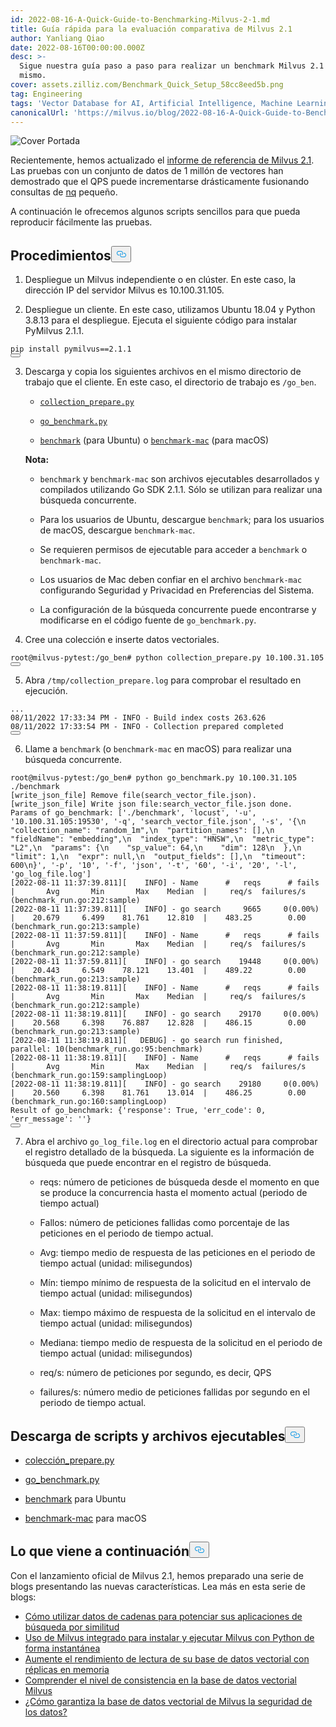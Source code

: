 ```yaml
---
id: 2022-08-16-A-Quick-Guide-to-Benchmarking-Milvus-2-1.md
title: Guía rápida para la evaluación comparativa de Milvus 2.1
author: Yanliang Qiao
date: 2022-08-16T00:00:00.000Z
desc: >-
  Sigue nuestra guía paso a paso para realizar un benchmark Milvus 2.1 por ti
  mismo.
cover: assets.zilliz.com/Benchmark_Quick_Setup_58cc8eed5b.png
tag: Engineering
tags: 'Vector Database for AI, Artificial Intelligence, Machine Learning'
canonicalUrl: 'https://milvus.io/blog/2022-08-16-A-Quick-Guide-to-Benchmarking-Milvus-2-1.md'
---
```

<p>
  
   <span class="img-wrapper"> <img translate="no" src="https://assets.zilliz.com/Benchmark_Quick_Setup_58cc8eed5b.png" alt="Cover" class="doc-image" id="cover" />
   </span> <span class="img-wrapper"> <span>Portada</span> </span></p>
<p>Recientemente, hemos actualizado el <a href="https://milvus.io/docs/v2.1.x/benchmark.md">informe de referencia de Milvus 2.1</a>. Las pruebas con un conjunto de datos de 1 millón de vectores han demostrado que el QPS puede incrementarse drásticamente fusionando consultas de <a href="https://milvus.io/docs/v2.1.x/benchmark.md#Terminology">nq</a> pequeño.</p>
<p>A continuación le ofrecemos algunos scripts sencillos para que pueda reproducir fácilmente las pruebas.</p>
<h2 id="Procedures" class="common-anchor-header">Procedimientos<button data-href="#Procedures" class="anchor-icon" translate="no">
      <svg translate="no"
        aria-hidden="true"
        focusable="false"
        height="20"
        version="1.1"
        viewBox="0 0 16 16"
        width="16"
      >
        <path
          fill="#0092E4"
          fill-rule="evenodd"
          d="M4 9h1v1H4c-1.5 0-3-1.69-3-3.5S2.55 3 4 3h4c1.45 0 3 1.69 3 3.5 0 1.41-.91 2.72-2 3.25V8.59c.58-.45 1-1.27 1-2.09C10 5.22 8.98 4 8 4H4c-.98 0-2 1.22-2 2.5S3 9 4 9zm9-3h-1v1h1c1 0 2 1.22 2 2.5S13.98 12 13 12H9c-.98 0-2-1.22-2-2.5 0-.83.42-1.64 1-2.09V6.25c-1.09.53-2 1.84-2 3.25C6 11.31 7.55 13 9 13h4c1.45 0 3-1.69 3-3.5S14.5 6 13 6z"
        ></path>
      </svg>
    </button></h2><ol>
<li><p>Despliegue un Milvus independiente o en clúster. En este caso, la dirección IP del servidor Milvus es 10.100.31.105.</p></li>
<li><p>Despliegue un cliente. En este caso, utilizamos Ubuntu 18.04 y Python 3.8.13 para el despliegue. Ejecuta el siguiente código para instalar PyMilvus 2.1.1.</p></li>
</ol>
<pre><code translate="no">pip install pymilvus==2.1.1
<button class="copy-code-btn"></button></code></pre>
<ol start="3">
<li><p>Descarga y copia los siguientes archivos en el mismo directorio de trabajo que el cliente. En este caso, el directorio de trabajo es <code translate="no">/go_ben</code>.</p>
<ul>
<li><p><a href="https://github.com/milvus-io/milvus-tools/blob/main/benchmark/collection_prepare.py"><code translate="no">collection_prepare.py</code></a></p></li>
<li><p><a href="https://github.com/milvus-io/milvus-tools/blob/main/benchmark/go_benchmark.py"><code translate="no">go_benchmark.py</code></a></p></li>
<li><p><a href="https://github.com/milvus-io/milvus-tools/blob/main/benchmark/benchmark"><code translate="no">benchmark</code></a> (para Ubuntu) o <a href="https://github.com/milvus-io/milvus-tools/blob/main/benchmark/benchmark-mac"><code translate="no">benchmark-mac</code></a> (para macOS)</p></li>
</ul>
<p><strong>Nota:</strong></p>
<ul>
<li><p><code translate="no">benchmark</code> y <code translate="no">benchmark-mac</code> son archivos ejecutables desarrollados y compilados utilizando Go SDK 2.1.1. Sólo se utilizan para realizar una búsqueda concurrente.</p></li>
<li><p>Para los usuarios de Ubuntu, descargue <code translate="no">benchmark</code>; para los usuarios de macOS, descargue <code translate="no">benchmark-mac</code>.</p></li>
<li><p>Se requieren permisos de ejecutable para acceder a <code translate="no">benchmark</code> o <code translate="no">benchmark-mac</code>.</p></li>
<li><p>Los usuarios de Mac deben confiar en el archivo <code translate="no">benchmark-mac</code> configurando Seguridad y Privacidad en Preferencias del Sistema.</p></li>
<li><p>La configuración de la búsqueda concurrente puede encontrarse y modificarse en el código fuente de <code translate="no">go_benchmark.py</code>.</p></li>
</ul></li>
</ol>
<ol start="4">
<li>Cree una colección e inserte datos vectoriales.</li>
</ol>
<pre><code translate="no">root@milvus-pytest:/go_ben<span class="hljs-comment"># python collection_prepare.py 10.100.31.105 </span>
<button class="copy-code-btn"></button></code></pre>
<ol start="5">
<li>Abra <code translate="no">/tmp/collection_prepare.log</code> para comprobar el resultado en ejecución.</li>
</ol>
<pre><code translate="no">...
08/11/2022 17:33:34 PM - INFO - Build index costs 263.626
08/11/2022 17:33:54 PM - INFO - Collection prepared completed
<button class="copy-code-btn"></button></code></pre>
<ol start="6">
<li>Llame a <code translate="no">benchmark</code> (o <code translate="no">benchmark-mac</code> en macOS) para realizar una búsqueda concurrente.</li>
</ol>
<pre><code translate="no">root@milvus-pytest:/go_ben<span class="hljs-meta"># python go_benchmark.py 10.100.31.105 ./benchmark</span>
[<span class="hljs-meta">write_json_file</span>] <span class="hljs-function">Remove <span class="hljs-title">file</span>(<span class="hljs-params">search_vector_file.json</span>).
[write_json_file] Write json <span class="hljs-keyword">file</span>:search_vector_file.json done.
Params of go_benchmark: [&#x27;./benchmark&#x27;, &#x27;locust&#x27;, &#x27;-u&#x27;, &#x27;10.100.31.105:19530&#x27;, &#x27;-q&#x27;, &#x27;search_vector_file.json&#x27;, &#x27;-s&#x27;, &#x27;</span>{\n  <span class="hljs-string">&quot;collection_name&quot;</span>: <span class="hljs-string">&quot;random_1m&quot;</span>,\n  <span class="hljs-string">&quot;partition_names&quot;</span>: [],\n  <span class="hljs-string">&quot;fieldName&quot;</span>: <span class="hljs-string">&quot;embedding&quot;</span>,\n  <span class="hljs-string">&quot;index_type&quot;</span>: <span class="hljs-string">&quot;HNSW&quot;</span>,\n  <span class="hljs-string">&quot;metric_type&quot;</span>: <span class="hljs-string">&quot;L2&quot;</span>,\n  <span class="hljs-string">&quot;params&quot;</span>: {\n    <span class="hljs-string">&quot;sp_value&quot;</span>: <span class="hljs-number">64</span>,\n    <span class="hljs-string">&quot;dim&quot;</span>: <span class="hljs-number">128</span>\n  },\n  <span class="hljs-string">&quot;limit&quot;</span>: <span class="hljs-number">1</span>,\n  <span class="hljs-string">&quot;expr&quot;</span>: <span class="hljs-literal">null</span>,\n  <span class="hljs-string">&quot;output_fields&quot;</span>: [],\n  <span class="hljs-string">&quot;timeout&quot;</span>: <span class="hljs-number">600</span>\n}<span class="hljs-string">&#x27;, &#x27;</span>-p<span class="hljs-string">&#x27;, &#x27;</span><span class="hljs-number">10&#x27;</span>, <span class="hljs-string">&#x27;-f&#x27;</span>, <span class="hljs-string">&#x27;json&#x27;</span>, <span class="hljs-string">&#x27;-t&#x27;</span>, <span class="hljs-string">&#x27;60&#x27;</span>, <span class="hljs-string">&#x27;-i&#x27;</span>, <span class="hljs-string">&#x27;20&#x27;</span>, <span class="hljs-string">&#x27;-l&#x27;</span>, <span class="hljs-string">&#x27;go_log_file.log&#x27;</span>]
[<span class="hljs-meta">2022-08-11 11:37:39.811</span>][    INFO] - Name      <span class="hljs-meta">#   reqs      # fails  |       Avg       Min       Max    Median  |     req/s  failures/s (benchmark_run.go:212:sample)</span>
[<span class="hljs-meta">2022-08-11 11:37:39.811</span>][    INFO] - go search     <span class="hljs-number">9665</span>     <span class="hljs-number">0</span>(<span class="hljs-number">0.00</span>%)  |    <span class="hljs-number">20.679</span>     <span class="hljs-number">6.499</span>    <span class="hljs-number">81.761</span>    <span class="hljs-number">12.810</span>  |    <span class="hljs-number">483.25</span>        <span class="hljs-number">0.00</span> (benchmark_run.go:<span class="hljs-number">213</span>:sample)
[<span class="hljs-meta">2022-08-11 11:37:59.811</span>][    INFO] - Name      <span class="hljs-meta">#   reqs      # fails  |       Avg       Min       Max    Median  |     req/s  failures/s (benchmark_run.go:212:sample)</span>
[<span class="hljs-meta">2022-08-11 11:37:59.811</span>][    INFO] - go search    <span class="hljs-number">19448</span>     <span class="hljs-number">0</span>(<span class="hljs-number">0.00</span>%)  |    <span class="hljs-number">20.443</span>     <span class="hljs-number">6.549</span>    <span class="hljs-number">78.121</span>    <span class="hljs-number">13.401</span>  |    <span class="hljs-number">489.22</span>        <span class="hljs-number">0.00</span> (benchmark_run.go:<span class="hljs-number">213</span>:sample)
[<span class="hljs-meta">2022-08-11 11:38:19.811</span>][    INFO] - Name      <span class="hljs-meta">#   reqs      # fails  |       Avg       Min       Max    Median  |     req/s  failures/s (benchmark_run.go:212:sample)</span>
[<span class="hljs-meta">2022-08-11 11:38:19.811</span>][    INFO] - go search    <span class="hljs-number">29170</span>     <span class="hljs-number">0</span>(<span class="hljs-number">0.00</span>%)  |    <span class="hljs-number">20.568</span>     <span class="hljs-number">6.398</span>    <span class="hljs-number">76.887</span>    <span class="hljs-number">12.828</span>  |    <span class="hljs-number">486.15</span>        <span class="hljs-number">0.00</span> (benchmark_run.go:<span class="hljs-number">213</span>:sample)
[<span class="hljs-meta">2022-08-11 11:38:19.811</span>][   DEBUG] - go search run finished, parallel: <span class="hljs-number">10</span>(benchmark_run.go:<span class="hljs-number">95</span>:benchmark)
[<span class="hljs-meta">2022-08-11 11:38:19.811</span>][    INFO] - Name      <span class="hljs-meta">#   reqs      # fails  |       Avg       Min       Max    Median  |     req/s  failures/s (benchmark_run.go:159:samplingLoop)</span>
[<span class="hljs-meta">2022-08-11 11:38:19.811</span>][    INFO] - go search    <span class="hljs-number">29180</span>     <span class="hljs-number">0</span>(<span class="hljs-number">0.00</span>%)  |    <span class="hljs-number">20.560</span>     <span class="hljs-number">6.398</span>    <span class="hljs-number">81.761</span>    <span class="hljs-number">13.014</span>  |    <span class="hljs-number">486.25</span>        <span class="hljs-number">0.00</span> (benchmark_run.go:<span class="hljs-number">160</span>:samplingLoop)
Result of go_benchmark: {<span class="hljs-string">&#x27;response&#x27;</span>: True, <span class="hljs-string">&#x27;err_code&#x27;</span>: <span class="hljs-number">0</span>, <span class="hljs-string">&#x27;err_message&#x27;</span>: <span class="hljs-string">&#x27;&#x27;</span>} 
<button class="copy-code-btn"></button></code></pre>
<ol start="7">
<li>Abra el archivo <code translate="no">go_log_file.log</code> en el directorio actual para comprobar el registro detallado de la búsqueda. La siguiente es la información de búsqueda que puede encontrar en el registro de búsqueda.<ul>
<li><p>reqs: número de peticiones de búsqueda desde el momento en que se produce la concurrencia hasta el momento actual (periodo de tiempo actual)</p></li>
<li><p>Fallos: número de peticiones fallidas como porcentaje de las peticiones en el periodo de tiempo actual.</p></li>
<li><p>Avg: tiempo medio de respuesta de las peticiones en el periodo de tiempo actual (unidad: milisegundos)</p></li>
<li><p>Mín: tiempo mínimo de respuesta de la solicitud en el intervalo de tiempo actual (unidad: milisegundos)</p></li>
<li><p>Max: tiempo máximo de respuesta de la solicitud en el intervalo de tiempo actual (unidad: milisegundos)</p></li>
<li><p>Mediana: tiempo medio de respuesta de la solicitud en el periodo de tiempo actual (unidad: milisegundos)</p></li>
<li><p>req/s: número de peticiones por segundo, es decir, QPS</p></li>
<li><p>failures/s: número medio de peticiones fallidas por segundo en el periodo de tiempo actual.</p></li>
</ul></li>
</ol>
<h2 id="Downloading-Scripts-and-Executable-Files" class="common-anchor-header">Descarga de scripts y archivos ejecutables<button data-href="#Downloading-Scripts-and-Executable-Files" class="anchor-icon" translate="no">
      <svg translate="no"
        aria-hidden="true"
        focusable="false"
        height="20"
        version="1.1"
        viewBox="0 0 16 16"
        width="16"
      >
        <path
          fill="#0092E4"
          fill-rule="evenodd"
          d="M4 9h1v1H4c-1.5 0-3-1.69-3-3.5S2.55 3 4 3h4c1.45 0 3 1.69 3 3.5 0 1.41-.91 2.72-2 3.25V8.59c.58-.45 1-1.27 1-2.09C10 5.22 8.98 4 8 4H4c-.98 0-2 1.22-2 2.5S3 9 4 9zm9-3h-1v1h1c1 0 2 1.22 2 2.5S13.98 12 13 12H9c-.98 0-2-1.22-2-2.5 0-.83.42-1.64 1-2.09V6.25c-1.09.53-2 1.84-2 3.25C6 11.31 7.55 13 9 13h4c1.45 0 3-1.69 3-3.5S14.5 6 13 6z"
        ></path>
      </svg>
    </button></h2><ul>
<li><p><a href="https://github.com/milvus-io/milvus-tools/blob/main/benchmark/collection_prepare.py">colección_prepare.py</a></p></li>
<li><p><a href="https://github.com/milvus-io/milvus-tools/blob/main/benchmark/go_benchmark.py">go_benchmark.py</a></p></li>
<li><p><a href="https://github.com/milvus-io/milvus-tools/blob/main/benchmark/benchmark">benchmark</a> para Ubuntu</p></li>
<li><p><a href="https://github.com/milvus-io/milvus-tools/blob/main/benchmark/benchmark-mac">benchmark-mac</a> para macOS</p></li>
</ul>
<h2 id="Whats-next" class="common-anchor-header">Lo que viene a continuación<button data-href="#Whats-next" class="anchor-icon" translate="no">
      <svg translate="no"
        aria-hidden="true"
        focusable="false"
        height="20"
        version="1.1"
        viewBox="0 0 16 16"
        width="16"
      >
        <path
          fill="#0092E4"
          fill-rule="evenodd"
          d="M4 9h1v1H4c-1.5 0-3-1.69-3-3.5S2.55 3 4 3h4c1.45 0 3 1.69 3 3.5 0 1.41-.91 2.72-2 3.25V8.59c.58-.45 1-1.27 1-2.09C10 5.22 8.98 4 8 4H4c-.98 0-2 1.22-2 2.5S3 9 4 9zm9-3h-1v1h1c1 0 2 1.22 2 2.5S13.98 12 13 12H9c-.98 0-2-1.22-2-2.5 0-.83.42-1.64 1-2.09V6.25c-1.09.53-2 1.84-2 3.25C6 11.31 7.55 13 9 13h4c1.45 0 3-1.69 3-3.5S14.5 6 13 6z"
        ></path>
      </svg>
    </button></h2><p>Con el lanzamiento oficial de Milvus 2.1, hemos preparado una serie de blogs presentando las nuevas características. Lea más en esta serie de blogs:</p>
<ul>
<li><a href="https://milvus.io/blog/2022-08-08-How-to-use-string-data-to-empower-your-similarity-search-applications.md">Cómo utilizar datos de cadenas para potenciar sus aplicaciones de búsqueda por similitud</a></li>
<li><a href="https://milvus.io/blog/embedded-milvus.md">Uso de Milvus integrado para instalar y ejecutar Milvus con Python de forma instantánea</a></li>
<li><a href="https://milvus.io/blog/in-memory-replicas.md">Aumente el rendimiento de lectura de su base de datos vectorial con réplicas en memoria</a></li>
<li><a href="https://milvus.io/blog/understanding-consistency-levels-in-the-milvus-vector-database.md">Comprender el nivel de consistencia en la base de datos vectorial Milvus</a></li>
<li><a href="https://milvus.io/blog/data-security.md">¿Cómo garantiza la base de datos vectorial de Milvus la seguridad de los datos?</a></li>
</ul>
